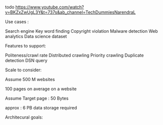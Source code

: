 todo https://www.youtube.com/watch?v=BKZxZwUgL3Y&t=737s&ab_channel=TechDummiesNarendraL

Use cases :

Search engine
Key word finding
Copyright violation
Malware detection
Web analytics
Data science dataset

Features to support:

Politeness/crawl rate
Distributed crawling
Priority crawling
Duplicate detection
DSN query

Scale to consider:

Assume 500 M websites

100 pages on average on a website

Assume Target page : 50 Bytes

approx : 6 PB data storage required

Architecural goals:
